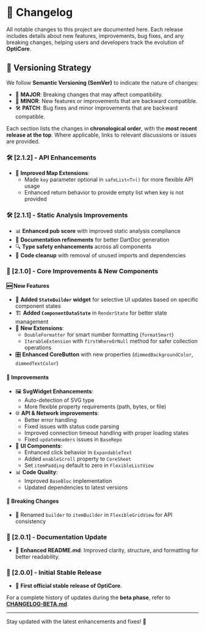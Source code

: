 # 📌 Changelog

All notable changes to this project are documented here. Each release includes details about new features, improvements, bug fixes, and any breaking changes, helping users and developers track the evolution of **OptiCore**.

## 🔄 Versioning Strategy

We follow **Semantic Versioning (SemVer)** to indicate the nature of changes:

- 🚀 **MAJOR**: Breaking changes that may affect compatibility.
- 🌟 **MINOR**: New features or improvements that are backward compatible.
- 🛠 **PATCH**: Bug fixes and minor improvements that are backward compatible.

Each section lists the changes in **chronological order**, with the **most recent release at the top**. Where applicable, links to relevant discussions or issues are provided.

### 🛠 [2.1.2] - API Enhancements

- 🧰 **Improved Map Extensions**:
  - Made `key` parameter optional in `safeList<T>()` for more flexible API usage
  - Enhanced return behavior to provide empty list when key is not provided

### 🛠 [2.1.1] - Static Analysis Improvements

- 📊 **Enhanced pub score** with improved static analysis compliance
- 📝 **Documentation refinements** for better DartDoc generation
- 🔍 **Type safety enhancements** across all components
- 🧹 **Code cleanup** with removal of unused imports and dependencies

### 🌟 [2.1.0] - Core Improvements & New Components

#### 🆕 New Features
- 🧩 **Added `StateBuilder` widget** for selective UI updates based on specific component states
- 🏗️ **Added `ComponentDataState`** in `RenderState` for better state management
- 🧰 **New Extensions**:
  - `DoubleFormatter` for smart number formatting (`formatSmart`)
  - `IterableExtension` with `firstWhereOrNull` method for safer collection operations
- 🎛️ **Enhanced CoreButton** with new properties (`dimmedBackgroundColor`, `dimmedTextColor`)

#### 🔄 Improvements
- 🖼️ **SvgWidget Enhancements**:
  - Auto-detection of SVG type
  - More flexible property requirements (path, bytes, or file)
- 🌐 **API & Network improvements**:
  - Better error handling
  - Fixed issues with status code parsing
  - Improved connection timeout handling with proper loading states
  - Fixed `updateHeaders` issues in `BaseRepo`
- 📱 **UI Components**:
  - Enhanced click behavior in `ExpandableText`
  - Added `enableScroll` property to `CoreSheet`
  - Set `itemPadding` default to zero in `FlexibleListView`
- 📊 **Code Quality**:
  - Improved `BaseBloc` implementation
  - Updated dependencies to latest versions

#### 🛑 Breaking Changes
- 🔄 Renamed `builder` to `itemBuilder` in `FlexibleGridView` for API consistency

### 📝 [2.0.1] - Documentation Update

- 📖 **Enhanced README.md**: Improved clarity, structure, and formatting for better readability.

### 🔹 [2.0.0] - Initial Stable Release

- 🎉 **First official stable release of OptiCore**.

For a complete history of updates during the **beta phase**, refer to **[CHANGELOG-BETA.md](./CHANGELOG-BETA.md)**.

---
Stay updated with the latest enhancements and fixes! 🚀
